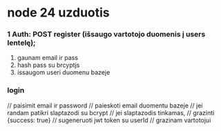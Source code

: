 # node 24 uzduotis

### 1 Auth: POST register (išsaugo vartotojo duomenis į users lentelę);

1. gaunam email ir pass
2. hash pass su brcyptjs
3. issaugom useri duomenu bazeje

### login

// paisimit email ir password
// paieskoti email duomentu bazeje
// jei randam patikri slaptazodi su bcrypt
// jei slaptazodis tinkamas,
// grazinti {success: true}
// sugeneruoti jwt token su userId
// grazinam vartotojui
